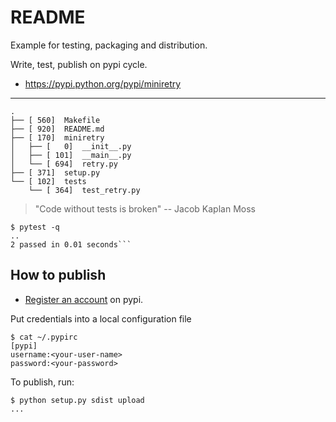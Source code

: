 README
======

Example for testing, packaging and distribution.

Write, test, publish on pypi cycle.

* https://pypi.python.org/pypi/miniretry

----

```shell
.
├── [ 560]  Makefile
├── [ 920]  README.md
├── [ 170]  miniretry
│   ├── [   0]  __init__.py
│   ├── [ 101]  __main__.py
│   └── [ 694]  retry.py
├── [ 371]  setup.py
└── [ 102]  tests
    └── [ 364]  test_retry.py
```

> "Code without tests is broken" -- Jacob Kaplan Moss

```shell
$ pytest -q
..
2 passed in 0.01 seconds```
```

How to publish
--------------

* [Register an account](https://pypi.python.org/pypi%3Aaction=register_form) on pypi.

Put credentials into a local configuration file

```
$ cat ~/.pypirc
[pypi]
username:<your-user-name>
password:<your-password>
```

To publish, run:

```shell
$ python setup.py sdist upload
...
```